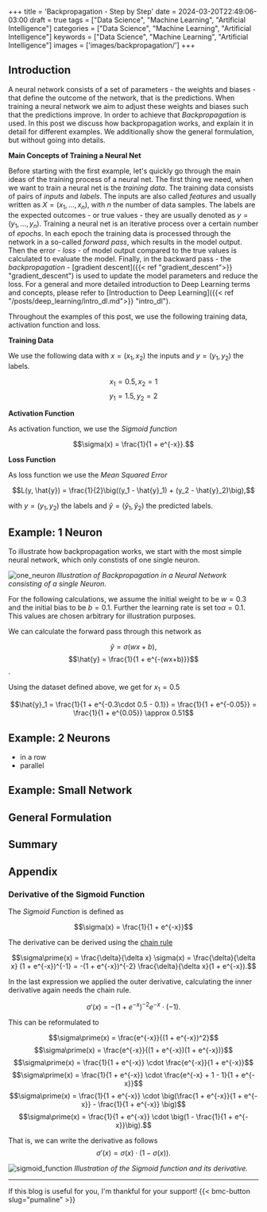 +++
title = 'Backpropagation - Step by Step'
date = 2024-03-20T22:49:06-03:00
draft = true
tags = ["Data Science", "Machine Learning", "Artificial Intelligence"]
categories = ["Data Science", "Machine Learning", "Artificial Intelligence"]
keywords = ["Data Science", "Machine Learning", "Artificial Intelligence"]
images = ['images/backpropagation/']
+++

## Introduction

A neural network consists of a set  of parameters - the weights and biases - that define the outcome of the network, that is the predictions. When training a neural network we aim to adjust these weights and biases such that the predictions improve. In order to achieve that *Backpropagation* is used. In this post we discuss how backpropagation works, and explain it in detail for different examples. We additionally show the general formulation, but without going into details. 

**Main Concepts of Training a Neural Net**

Before starting with the first example, let's quickly go through the main ideas of the training process of a neural net. The first thing we need, when we want to train a neural net is the *training data*. The training data consists of pairs of *inputs* and *labels*. The inputs are also called *features* and usually written as $X = (x_1, \dots, x_n)$, with $n$ the number of data samples. The labels are the expected outcomes - or true values - they are usually denoted as $y = (y_1, \dots, y_n)$. Training a neural net is an iterative process over a certain number of *epochs*. In each epoch the training data is processed through the network in a so-called *forward pass*, which results in the model output. Then the error - *loss* - of model output compared to the true values is calculated to evaluate the model. Finally, in the backward pass - the *backpropagation* - [gradient descent]({{< ref "gradient_descent">}} "gradient_descent") is used to update the model parameters and reduce the loss. For a general and more detailed introduction to Deep Learning terms and concepts, please refer to [Introduction to Deep Learning]({{< ref "/posts/deep_learning/intro_dl.md">}} "intro_dl").

Throughout the examples of this post, we use the following training data, activation function and loss.

**Training Data**

We use the following data with $x = (x_1, x_2)$ the inputs and $y = (y_1, y_2)$ the labels.

$$x_1 = 0.5, x_2 = 1$$
$$y_1 = 1.5, y_2 = 2$$
 
**Activation Function**

As activation function, we use the *Sigmoid function*

$$\sigma(x) = \frac{1}{1 + e^{-x}}.$$

**Loss Function**

As loss function we use the *Mean Squared Error*

$$L(y, \hat{y}) = \frac{1}{2}\big((y_1 - \hat{y}_1) + (y_2 - \hat{y}_2)\big),$$

with $y = (y_1, y_2)$ the labels and $\hat{y} = (\hat{y}_1, \hat{y}_2)$ the predicted labels.

## Example: 1 Neuron

To illustrate how backpropagation works, we start with the most simple neural network, which only constists of one single neuron. 

![one_neuron](/images/backpropagation/one_neuron.png)
*Illustration of Backpropagation in a Neural Network consisting of a single Neuron.*

For the following calculations, we assume the initial weight to be $w = 0.3$ and the initial bias to be $b = 0.1$. Further the learning rate is set to$\alpha = 0.1$. This values are chosen arbitrary for illustration purposes.

We can calculate the forward pass through this network as

$$\hat{y} = \sigma(wx + b),$$
$$\hat{y} = \frac{1}{1 + e^{-(wx+b)}}$$.

Using the dataset defined above, we get for $x_1 = 0.5$

$$\hat{y}_1 = \frac{1}{1 + e^{-0.3\cdot 0.5 - 0.1}} = \frac{1}{1 + e^{-0.05}} = \frac{1}{1 + e^{0.05}} \approx 0.51$$


## Example: 2 Neurons

* in a row
* parallel

## Example: Small Network

## General Formulation

## Summary

## Appendix

### Derivative of the Sigmoid Function

The *Sigmoid Function* is defined as

$$\sigma(x) = \frac{1}{1 + e^{-x}}$$

The derivative can be derived using the [chain rule](https://en.wikipedia.org/wiki/Chain_rule)

$$\sigma\prime(x) = \frac{\delta}{\delta x} \sigma(x) = \frac{\delta}{\delta x} (1 + e^{-x})^{-1} = -(1 + e^{-x})^{-2} \frac{\delta}{\delta x}(1 + e^{-x}).$$

In the last expression we applied the outer derivative, calculating the inner derivative again needs the chain rule.

$$\sigma\prime(x) = -(1 + e^{-x})^{-2} e^{-x} \cdot (-1).$$

This can be reformulated to

$$\sigma\prime(x) = \frac{e^{-x}}{(1 + e^{-x})^2}$$
$$\sigma\prime(x) = \frac{e^{-x}}{(1 + e^{-x})(1 + e^{-x})}$$
$$\sigma\prime(x) = \frac{1}{1 + e^{-x}} \cdot \frac{e^{-x}}{1 + e^{-x}}$$
$$\sigma\prime(x) = \frac{1}{1 + e^{-x}} \cdot \frac{e^{-x} + 1 - 1}{1 + e^{-x}}$$
$$\sigma\prime(x) = \frac{1}{1 + e^{-x}} \cdot \big(\frac{1 + e^{-x}}{1 + e^{-x}} - \frac{1}{1 + e^{-x}} \big)$$
$$\sigma\prime(x) = \frac{1}{1 + e^{-x}} \cdot \big(1 - \frac{1}{1 + e^{-x}}\big).$$

That is, we can write the derivative as follows
$$\sigma\prime(x) = \sigma(x)\cdot(1 - \sigma(x)).$$

![sigmoid_function](/images/loss_functions/sigmoid_function.png)
*Illustration of the Sigmoid function and its derivative.*


---
If this blog is useful for you, I'm thankful for your support!
{{< bmc-button slug="pumaline" >}}

